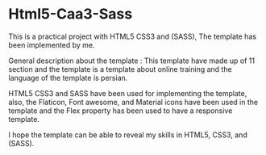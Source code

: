 # Html5-Caa3-Sass
This is a practical project with HTML5 CSS3 and (SASS), The template has been implemented by me.
 
General description about the template :
This template have made up of 11 section and the template is a template about online training and the language of the template is persian.

HTML5 CSS3 and SASS have been used for implementing the template,
also, the Flaticon, Font awesome, and Material icons have been used in the template and the Flex property has been used to have a responsive template.

I hope the template can be able to reveal my skills in HTML5, CSS3, and (SASS).
